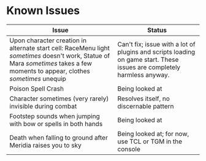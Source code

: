 # Known Issues

| Issue | Status |
| ------------- | ------------- |
| Upon character creation in alternate start cell: RaceMenu light *sometimes* doesn't work, Statue of Mara *sometimes* takes a few moments to appear, clothes *sometimes* unequip | Can't fix; issue with a lot of plugins and scripts loading on game start. These issues are completely harmless anyway. |
| Poison Spell Crash | Being looked at |
| Character sometimes (very rarely) invisible during combat | Resolves itself, no discernable pattern |
| Footstep sounds when jumping with bow or spells in both hands | Being looked at |
| Death when falling to ground after Meridia raises you to sky | Being looked at; for now, use TCL or TGM in the console |